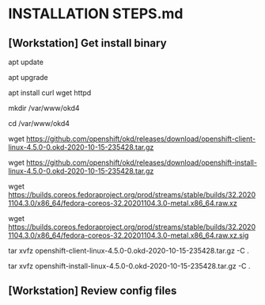 # INSTALLATION STEPS.md

## [Workstation] Get install binary
apt update <p>
apt upgrade <p>
apt install curl wget httpd  <p>
mkdir /var/www/okd4  <p>
cd /var/www/okd4  <p>
wget https://github.com/openshift/okd/releases/download/openshift-client-linux-4.5.0-0.okd-2020-10-15-235428.tar.gz <p>
wget https://github.com/openshift/okd/releases/download/openshift-install-linux-4.5.0-0.okd-2020-10-15-235428.tar.gz <p>
wget https://builds.coreos.fedoraproject.org/prod/streams/stable/builds/32.20201104.3.0/x86_64/fedora-coreos-32.20201104.3.0-metal.x86_64.raw.xz <p>
wget https://builds.coreos.fedoraproject.org/prod/streams/stable/builds/32.20201104.3.0/x86_64/fedora-coreos-32.20201104.3.0-metal.x86_64.raw.xz.sig <p>
tar xvfz openshift-client-linux-4.5.0-0.okd-2020-10-15-235428.tar.gz -C . <p>
tar xvfz openshift-install-linux-4.5.0-0.okd-2020-10-15-235428.tar.gz -C . <p>

## [Workstation] Review config files
  
